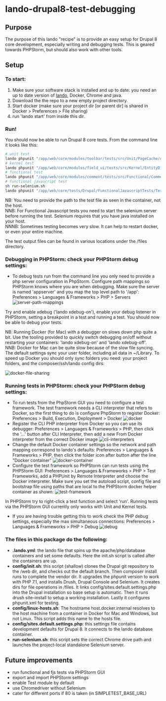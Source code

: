 # lando-drupal8-test-debugging

## Purpose
The purpose of this lando "recipe" is to provide an easy setup for Drupal 8 core development, especially writing and debugging tests. This is geared towards PHPStorm, but should also work with other tools. 

## Setup 

### To start:
1. Make sure your software stack is installed and up to date: you need an up to date version of [lando](https://github.com/lando/lando/releases), Docker, Chrome and java.
2. Download the the repo to a new empty project directory.
3. Start docker (make sure your project dir [or parent dir] is shared in Docker > Preferences > File sharing) 
4. run 'lando start' from inside this dir.

### Run!

You should now be able to run Drupal 8 core tests. From the command line it looks like this: 
```bash
# unit test
lando phpunit "/app/web/core/modules/toolbar/tests/src/Unit/PageCache/AllowToolbarPathTest.php"
# kernel test
lando phpunit "/app/web/core/modules/field_ui/tests/src/Kernel/EntityDisplayTest.php"
# functional test
lando phpunit "/app/web/core/modules/comment/tests/src/Functional/CommentAnonymousTest.php"
# functional javascript test
sh run-selenium.sh
lando phpunit "/app/web/core/tests/Drupal/FunctionalJavascriptTests/Tests/JSWebWithWebDriverAssertTest.php"
```
NB: You need to provide the path to the test file as seen in the container, not the host.  
NNB: For Functional Javascript tests you need to start the selenium server before running the test. Selenium requires that you have java installed on your host.  
NNNB: Sometimes testing becomes very slow. It can help to restart docker, or even your entire machine.

The test output files can be found in various locations under the /files directory.

### Debugging in PHPStorm: check your PHPStorm debug settings:
- To debug tests run from the command line you only need to provide a php server configuration in PhpStorm. Configure path mappings so PHPStorm knows where you are when debugging. Make sure the server is named 'appserver' and you map the top level path to '/app': Preferences > Languages & Frameworks > PHP > Servers ![server-path-mappings](README.images/server-path-mappings.png)

Try and enable xdebug ('lando xdebug-on'), enable your debug listener in PHPStorm, setting a breakpoint in a test and running a test. You should now be able to debug your tests. 

NB: Running Docker (for Mac) with a debugger on slows down php quite a bit. Use the tooling provided to quickly switch debugging on/off without restarting your containers: 'lando xdebug-on' and 'lando xdebug-off'.  
NNB: Docker for Mac can be quite slow because of the slow file syncing. The default settings sync your user folder, including all data in ~/Library. To speed up Docker you should only sync folders you need: your project folders, and the composer/ssh/lando config dirs:

![docker-file-sharing](README.images/docker-file-sharing.png)

### Running tests in PHPStorm: check your PHPStorm debug settings:
- To run tests from the PhpStorm GUI you need to configure a test framework. The test framework needs a CLI interpreter that refers to Docker, so the first thing to do is configure PhpStorm to register Docker: Preferences > Build, Execution, Deployment > Docker ![docker](README.images/docker.png)
- Register the CLI PHP interpreter from Docker so you can use its debugger: Preferences > Languages & Frameworks > PHP, then click the '...' button after CLI Interpreter, then add a new From Docker interpreter from the correct Docker image ![cli-interpreters](README.images/cli-interpreters.png)
- Change the default Docker container settings so the network and path mapping correspond to lando's defaults: Preferences > Languages & Frameworks > PHP, then click the folder icon after button after the line "Docker container" ![docker-container](README.images/docker-container.png)
- Configure the test framework so PHPStorm can run tests using the PHPStorm GUI: Preferences > Languages & Frameworks > PHP > Test Frameworks, add a PHPUnit by Remote Interpreter and choose the Docker interpreter. Make sure you set the autoload script, config file and bootstrap file using paths that are local to the PHPStorm docker helper container as shown: ![test-framework](README.images/test-framework.png)

In PHPStorm try to right-click a test function and select 'run'. Running tests via the PHPStorm GUI currently only works with Unit and Kernel tests.

- If you are having trouble getting this to work check the PHP debug settings, especially the max simultaneous connections: Preferences > Languages & Frameworks > PHP > Debug ![debug](README.images/debug.png)



### The files in this package do the following:
- **.lando.yml**: the lando file that spins up the apache/php/database containers and set some defaults. Here the init.sh script is called after the containers are up.
- **config/init.sh**: this script (shallow) clones the Drupal git repository to the /web dir, and checks out the default branch. Then composer install runs to complete the vendor dir. It upgrades the phpunit version to work with PHP 7.1, and installs Drush, Drupal Console and Selenium. It creates dirs for file operations in /files. It links config/sites.default.settings.php into the Drupal installation so base setup is automatic. Then it runs drush site-install to setup a working installation. Lastly it configures phpunit.xml for testing. 
- **config/linux-hosts.sh**: The hostname host.docker.internal resolves to the host machine from a container in Docker for Mac and Windows, but not Linux. This script adds this name to the hosts file.
- **config/sites.default.settings.php**: this settings file contains development defaults for Drupal 8. It connects to the lando database container.
- **run-selenium.sh**: this script sets the correct Chrome drive path and launches the project-local standalone Selenium server.


## Future improvements
- run functional and fjs tests via PHPStorm GUI
- export and import PHPStorm settings
- enable Test module by default
- use Chromedriver without Selenium
- cater for different ports if 80 is taken (in SIMPLETEST_BASE_URL)

